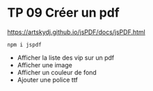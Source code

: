 # TP 09 Créer un pdf

https://artskydj.github.io/jsPDF/docs/jsPDF.html

```
npm i jspdf
```
- Afficher la liste des vip sur un pdf
- Afficher une image
- Afficher un couleur de fond
- Ajouter une police ttf